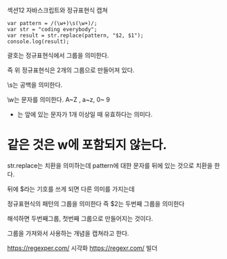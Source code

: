 섹션12 자바스크립트와 정규표현식
캡쳐
```
var pattern = /(\w+)\s(\w+)/;
var str = "coding everybody";
var result = str.replace(pattern, "$2, $1");
console.log(result);
```

괄호는 정규표현식에서 그룹을 의미한다.

즉 위 정규표현식은 2개의 그룹으로 만들어져 있다.

\s는 공백을 의미한다.

\w는 문자를 의미한다. A~Z , a~z, 0~ 9

+ 는 앞에 있는 문자가 1개 이상일 때 유효하다는 의미다. 

# 같은 것은 w에 포함되지 않는다.

str.replace는 치환을 의미하는데 pattern에 대한 문자를 뒤에 있는 것으로 치환을 한다.

뒤에 $라는 기호를 쓰게 되면 다른 의미를 가지는데 


정규표현식의 패턴의 그룹을 의미한다 즉 $2는 두번째 그룹을 의미한다

해석하면 두번째그룹, 첫번째 그룹으로 만들어지는 것이다.



그룹을 가져와서 사용하는 개념을 캡쳐라고 한다.


https://regexper.com/
시각화
https://regexr.com/
빌더



